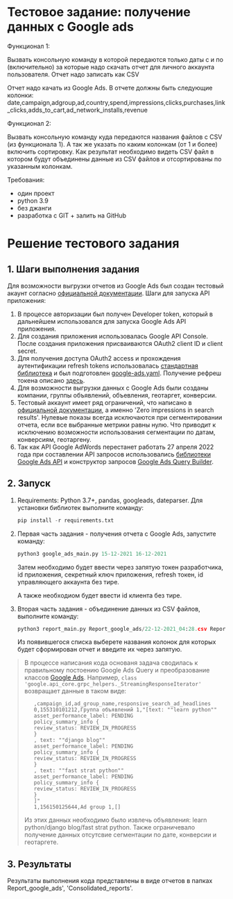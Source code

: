 # Тестовое задание: получение данных с Google ads

Функционал 1:

Вызвать консольную команду в которой передаются только даты с и по (включительно) за которые надо скачать отчет для личного аккаунта пользователя.
Отчет надо записать как CSV 

Отчет надо качать из Google Ads. В отчете должны быть следующие колонки:
date,campaign,adgroup,ad,country,spend,impressions,clicks,purchases,link_clicks,adds_to_cart,ad_network_installs,revenue


Функционал 2:

Вызвать консольную команду куда передаются названия файлов с CSV (из функционала 1).
А так же указать по каким колонкам (от 1 и более) включить сортировку.
Как результат необходимо видеть CSV файл в котором будут объединены данные из CSV файлов и отсортированы по указанным колонкам.


Требования:
 - один проект
 - python 3.9
 - без джанги
 - разработка с GIT + залить на GitHub 

# Решение тестового задания

## 1. Шаги выполнения задания
Для возможности выгрузки отчетов из Google Ads  был создан тестовый акаунт согласно [официальной документации](https://developers.google.com/google-ads/api/docs/first-call/overview). 
Шаги для запуска API приложения:
1. В процессе авторизации был получен Developer token, который в дальнейшем использовался для запуска Google Ads API приложения. 
2. Для создания приложения использовалась Google API Console. После создания приложения присваиваются OAuth2 client ID и client secret. 
3. Для получения доступа OAuth2 access и прохождения аутентификации refresh tokens использовалась [стандартная библиотека](https://github.com/googleads/googleads-python-lib/blob/master/examples/adwords/authentication/generate_refresh_token.py) и был подготовлен [google-ads.yaml](https://github.com/googleads/google-ads-python/blob/main/google-ads.yaml). Получение рефреш токена описано [здесь](Consolidated_reports/22-12-2021_12:11.csvhttps://github.com/googleads/googleads-python-lib/wiki/API-access-using-own-credentials-(installed-application-flow)).
4. Для возможности выгрузки данных с Google Ads были созданы компании, группы объявлений, объевления, геотаргет, конверсии. 
5. Тестовый аккаунт имеет ряд ограничений, что написано в [официальной документации](https://developers.google.com/google-ads/api/docs/reporting/zero-impressions), а именно 'Zero impressions in search results'. Нулевые показы всегда исключаются при сегментировании отчета, если все выбранные метрики равны нулю. Что приводит к исключению возможности использования сегментации по датам, конверсиям, геотаргену. ![]()
6. Так как API Google AdWords перестанет работать 27 апреля 2022 года при составлении API запросов использовались [библиотеки Google Ads API](https://github.com/googleads/google-ads-python) и конструктор запросов [Google Ads Query Builder](https://developers.google.com/google-ads/api/fields/v9/location_view_query_builder).

## 2. Запуск

1. Requirements: Python 3.7+, pandas, googleads, dateparser. Для установки библиотек выполните команду:

    ```python
    pip install -r requirements.txt
    ```
2. Первая часть задания - получения отчета с Google Ads, запустите команду:
    ```python
    python3 google_ads_main.py 15-12-2021 16-12-2021
    ```
    Затем необходимо будет ввести через запятую токен разработчика, id приложения, секретный ключ приложения, refresh токен, id управляющего аккаунта без тире. ![]()

    А также необходиом будет ввести id клиента без тире. ![]()

3. Вторая часть задания - объединение данных из CSV файлов, выполните команду:
    ```python
    python3 report_main.py Report_google_ads/22-12-2021_04:28.csv Report_google_ads/22-12-2021_04:31.csv
    ```   
    Из появившегося списка выберете названия колонок для которых будет сформирован отчет и введите их через запятую. ![]()

> В процессе написания кода основаня задача сводилась к правильному постоению Google Ads Query и преобразование классов [Google Ads](https://developers.google.com/google-ads/api/reference/rpc/v8/overview). Например, `class 'google.api_core.grpc_helpers._StreamingResponseIterator' `возвращает данные в таком виде:
> ```
>    ,campaign_id,ad_group_name,responsive_search_ad_headlines
>    0,155310101212,Группа объявлений 1,"[text: ""learn python""
>    asset_performance_label: PENDING
>    policy_summary_info {
>    review_status: REVIEW_IN_PROGRESS
>    }
>    , text: ""django blog""
>    asset_performance_label: PENDING
>    policy_summary_info {
>    review_status: REVIEW_IN_PROGRESS
>    }
>    , text: ""fast strat python""
>    asset_performance_label: PENDING
>    policy_summary_info {
>    review_status: REVIEW_IN_PROGRESS
>    }
>    ]"
>    1,156150125644,Ad group 1,[]
> ```
> Из этих данных необходимо было извлечь объявления: learn python/django blog/fast strat python. Также ограничевало получение данных отсутсвие сегментации по дате, конверсии и геотаргете.

## 3. Результаты
Результаты выполнения кода представлены в виде отчетов в папках Report_google_ads', 'Consolidated_reports'.

![]()